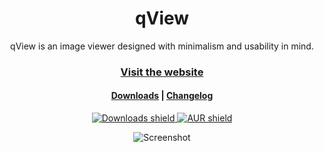 <h1 align=center>qView</h1>

<p align=center>qView is an image viewer designed with minimalism and usability in mind.</p>

<h3 align=center>
    <a href="https://interversehq.com/qview/">Visit the website</a>
</h3>

<h4 align=center>
    <a href="https://interversehq.com/qview/download">Downloads</a> |
    <a href="https://interversehq.com/qview/changelog">Changelog</a>
</h4>

<p align=center>
    <a href="https://interversehq.com/qview/download">
        <img alt="Downloads shield" src="https://img.shields.io/github/downloads/jurplel/qview/total.svg?colorB=blue">
    </a>
    <a href="https://aur.archlinux.org/packages/qview/">
        <img alt="AUR shield" src="https://img.shields.io/aur/version/qview.svg">
    </a>
</p>

<p align=center>
    <img alt="Screenshot" src="https://interversehq.com/qview/assets/img/screenshot3.png">
</p>
